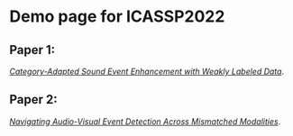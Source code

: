 # Demo page for ICASSP2022

## Paper 1:

[_Category-Adapted Sound Event Enhancement with Weakly Labeled Data_](./source-separation.html).

## Paper 2:

[_Navigating Audio-Visual Event Detection Across Mismatched Modalities_](./multimodal.html).
